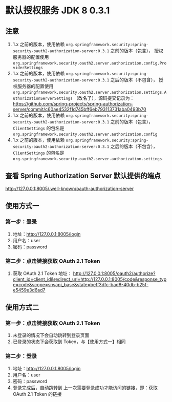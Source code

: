 # 默认授权服务 JDK 8 0.3.1

## 注意

1. 1.x 之前的版本，使用依赖 `org.springframework.security:spring-security-oauth2-authorization-server:0.3.1` 之前的版本（包含），
   授权服务器的配置使用 `org.springframework.security.oauth2.server.authorization.config.ProviderSettings`
2. 1.x 之前的版本，使用依赖 `org.springframework.security:spring-security-oauth2-authorization-server:0.3.1` 之后的版本（不包含），
   授权服务器的配置使用 `org.springframework.security.oauth2.server.authorization.settings.AuthorizationServerSettings`
   （改名了），源码提交记录为：https://github.com/spring-projects/spring-authorization-server/commit/c60ae4532f1d745bff6eb793113731aba0493b70
3. 1.x 之前的版本，使用依赖 `org.springframework.security:spring-security-oauth2-authorization-server:0.3.1` 之前的版本（包含），
   `ClientSettings` 的包名是 `org.springframework.security.oauth2.server.authorization.config`
4. 1.x 之前的版本，使用依赖 `org.springframework.security:spring-security-oauth2-authorization-server:0.3.1` 之后的版本（不包含），
   `ClientSettings` 的包名是 `org.springframework.security.oauth2.server.authorization.settings`

## 查看 Spring Authorization Server 默认提供的端点

http://127.0.0.1:8005/.well-known/oauth-authorization-server

## 使用方式一

### 第一步：登录

1. 地址：http://127.0.0.1:8005/login
2. 用户名：user
3. 密码：password

### 第二步：点击链接获取 OAuth 2.1 Token

1. 获取 OAuth 2.1 Token 地址：
   http://127.0.0.1:8005/oauth2/authorize?client_id=client_id&redirect_uri=http://127.0.0.1:8005/code&response_type=code&scope=snsapi_base&state=beff3dfc-bad8-40db-b25f-e5459e3d6ad7

## 使用方式二

### 第一步：点击链接获取 OAuth 2.1 Token

1. 未登录的情况下会自动跳转到登录页面
2. 已登录的状态下会获取到 Token，与【使用方式一】相同

### 第二步：登录

1. 地址：http://127.0.0.1:8005/login
2. 用户名：user
3. 密码：password
4. 登录完成后，自动跳转到 上一次需要登录成功才能访问的链接，即：获取 OAuth 2.1 Token 的链接

